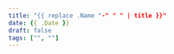 ```yaml
---
title: "{{ replace .Name "-" " " | title }}"
date: {{ .Date }}
draft: false
tags: ["", ""]
---
```


